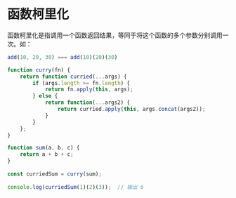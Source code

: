 # 函数柯里化

函数柯里化是指调用一个函数返回结果，等同于将这个函数的多个参数分别调用一次。如：

```javascript
add(10, 20, 30) === add(10)(20)(30)
```

```javascript
function curry(fn) {  
    return function curried(...args) {  
        if (args.length >= fn.length) {  
            return fn.apply(this, args);  
        } else {  
            return function(...args2) {  
                return curried.apply(this, args.concat(args2));  
            }  
        }  
    };  
}
```

```javascript
function sum(a, b, c) {  
    return a + b + c;  
}  
  
const curriedSum = curry(sum);  
  
console.log(curriedSum(1)(2)(3));  // 输出 6
```